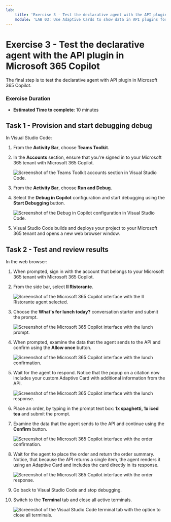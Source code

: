 ```yaml
---
lab:
    title: 'Exercise 3 - Test the declarative agent with the API plugin in Microsoft 365 Copilot'
    module: 'LAB 03: Use Adaptive Cards to show data in API plugins for declarative agents'
---
```


# Exercise 3 - Test the declarative agent with the API plugin in Microsoft 365 Copilot

The final step is to test the declarative agent with API plugin in Microsoft 365 Copilot.

### Exercise Duration

- **Estimated Time to complete**: 10 minutes

## Task 1 - Provision and start debugging debug

In Visual Studio Code:

1. From the **Activity Bar**, choose **Teams Toolkit**.
1. In the **Accounts** section, ensure that you're signed in to your Microsoft 365 tenant with Microsoft 365 Copilot.

    ![Screenshot of the Teams Toolkit accounts section in Visual Studio Code.](../media/LAB_03/LAB_03/3-teams-toolkit-accounts.png)

1. From the **Activity Bar**, choose **Run and Debug**.
1. Select the **Debug in Copilot** configuration and start debugging using the **Start Debugging** button.  

    ![Screenshot of the Debug in Copilot configuration in Visual Studio Code.](../media/LAB_03/LAB_03/3-visual-studio-code-start-debugging.png)

1. Visual Studio Code builds and deploys your project to your Microsoft 365 tenant and opens a new web browser window.

## Task 2 - Test and review results

In the web browser:

1. When prompted, sign in with the account that belongs to your Microsoft 365 tenant with Microsoft 365 Copilot.
1. From the side bar, select **Il Ristorante**.

    ![Screenshot of the Microsoft 365 Copilot interface with the Il Ristorante agent selected.](../media/LAB_03/LAB_03/3-copilot-select-agent.png)

1. Choose the **What's for lunch today?** conversation starter and submit the prompt.

    ![Screenshot of the Microsoft 365 Copilot interface with the lunch prompt.](../media/LAB_03/LAB_03/3-copilot-lunch-prompt.png)

1. When prompted, examine the data that the agent sends to the API and confirm using the **Allow once** button.

    ![Screenshot of the Microsoft 365 Copilot interface with the lunch confirmation.](../media/LAB_03/LAB_03/3-copilot-lunch-confirm.png)

1. Wait for the agent to respond. Notice that the popup on a citation now includes your custom Adaptive Card with additional information from the API.

    ![Screenshot of the Microsoft 365 Copilot interface with the lunch response.](../media/LAB_03/LAB_03/3-copilot-lunch-response.png)

1. Place an order, by typing in the prompt text box: **1x spaghetti, 1x iced tea** and submit the prompt.
1. Examine the data that the agent sends to the API and continue using the **Confirm** button.

    ![Screenshot of the Microsoft 365 Copilot interface with the order confirmation.](../media/LAB_03/LAB_03/3-copilot-order-confirm.png)

1. Wait for the agent to place the order and return the order summary. Notice, that because the API returns a single item, the agent renders it using an Adaptive Card and includes the card directly in its response.

    ![Screenshot of the Microsoft 365 Copilot interface with the order response.](../media/LAB_03/LAB_03/3-copilot-order-response.png)

1. Go back to Visual Studio Code and stop debugging.
1. Switch to the **Terminal** tab and close all active terminals.

    ![Screenshot of the Visual Studio Code terminal tab with the option to close all terminals.](../media/LAB_03/LAB_03/3-visual-studio-code-close-terminal.png)
